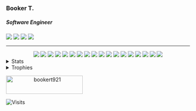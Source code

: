 ### Booker T.
##### Software Engineer

<div>
  <a href="mailto:bookert921@gmail.com?subject=From [GitHub]&body=Hello%20Booker%2C%0A%0AI%20am%20writing%20to%20you%20because..."><img src="https://img.shields.io/badge/e‑mail-D14836.svg?style=plastic&logo=GMail&logoColor=white"/></a>
  <a href="https://instagram.com/kerbooart"><img src="https://img.shields.io/badge/instagram-E4405F.svg?style=plastic&logo=instagram&logoColor=white"/></a>
  <a href="https://linkedin.com/in/bookert921"><img src="https://img.shields.io/badge/linkedin-0077B5.svg?style=plastic&logo=linkedin&logoColor=white"/></a>
  <a href="https://twitter.com/bookert921"><img src="https://img.shields.io/badge/twitter-1DA1F2.svg?style=plastic&logo=twitter&logoColor=white"/></a>
</div>

---

<div align="center">    
  <img src="https://img.shields.io/badge/JavaScript-★★★-323330?style=for-the-badge&logo=javascript&logoColor=f0db4f"/>
  <img src="https://img.shields.io/badge/Typscript-★★☆-3178c6?style=for-the-badge&logo=Typescript&logoColor=white"/>
  <img src="https://img.shields.io/badge/Vue.js-★★☆-42B883?style=for-the-badge&logo=Vue.js&logoColor=white"/>
  <img src="https://img.shields.io/badge/React.js-★★★-5fb3b3?style=for-the-badge&logo=React&logoColor=61dbfb"/>
  <img src="https://img.shields.io/badge/Angular-★★☆-dd1b16?style=for-the-badge&logo=Angular&logoColor=a6120d"/>
  <img src="https://img.shields.io/badge/Java-★★☆-f89820?style=for-the-badge&logo=java&logoColor=5382a1"/>
  <img src="https://img.shields.io/badge/Spring-★★☆-white?style=for-the-badge&logo=Spring&logoColor=7df223"/>
  <img src="https://img.shields.io/badge/Apache-★☆☆-f69824?style=for-the-badge&logo=Apache&logoColor=cc2336"/>
  <img src="https://img.shields.io/badge/Python-★☆☆-ffd43b?style=for-the-badge&logo=Python&logoColor=5a9fd4"/>
  <img src="https://img.shields.io/badge/Flask-★☆☆-white?style=for-the-badge&logo=Flask&logoColor=black"/>
  <img src="https://img.shields.io/badge/Graphql-★★★-161e26?style=for-the-badge&logo=Graphql&logoColor=e535ab"/>
  <img src="https://img.shields.io/badge/WebPack-★★★-1C78C0?style=for-the-badge&logo=WebPack&logoColor=white"/>
  <img src="https://img.shields.io/badge/ESLint-★★★-3a33d1?style=for-the-badge&logo=ESLint&logoColor=6464e2"/>
  <img src="https://img.shields.io/badge/GCS-★★☆-4285F4?style=for-the-badge&logo=Google%20Cloud&logoColor=fcbd06"/>
  <img src="https://img.shields.io/badge/AWS-★★★-23213e?style=for-the-badge&logo=amazon&logoColor=FF9900"/>
  <img src="https://img.shields.io/badge/Linux-★★★-d80150?style=for-the-badge&logo=linux&logoColor=black"/>
  <img src="https://img.shields.io/badge/MySQL-★★☆-white?style=for-the-badge&logo=MySQL&logoColor=4285F4"/>
  <img src="https://img.shields.io/badge/PostgresSQL-★★★-white?style=for-the-badge&logo=Postgresql&logoColor=4285F4"/>
</div>

<details>
  
  <summary>Stats</summary>
  
  <div align="center">
    <img width="490" height="165" src="https://github-readme-stats.vercel.app/api?username=bookert921&count_private=true&show_icons=true&theme=react"/>
  </div>

  <div>
    <img align="left" src="https://github-readme-stats.vercel.app/api/wakatime?username=bookert921&theme=react&v=2"/>
    <img src="https://github-readme-stats.vercel.app/api/top-langs/?username=bookert921&theme=react&v=2"/>
  </div>
  
</details>

<details>
 
<summary>Trophies</summary>
  
  [![trophy](https://github-profile-trophy.vercel.app/?username=bookert921&margin-w=15&margin-h=15)](https://github.com/ryo-ma/github-profile-trophy)

</details>

<a align="center" href="https://www.buymeacoffee.com/bookert921"> <img  src="https://cdn.buymeacoffee.com/buttons/v2/default-orange.png" height="50" width="210" alt="bookert921" /></a>


![Visits](https://badges.pufler.dev/visits/bookert921/bookert921?color=black&logo=github&style=flat-square)
<!--
**bookert921/bookert921** is a ✨ _special_ ✨ repository because its `README.md` (this file) appears on your GitHub profile.

Here are some ideas to get you started:

- 🔭 I’m currently working on ...
- 🌱 I’m currently learning ...
- 👯 I’m looking to collaborate on ...
- 🤔 I’m looking for help with ...
- 💬 Ask me about ...
- 📫 How to reach me: ...
- 😄 Pronouns: ...
- ⚡ Fun fact: ...
-->
